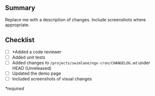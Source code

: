 ## Summary

Replace me with a description of changes. Include screenshots where appropriate.

## Checklist

- [ ] \*Added a code reviewer
- [ ] Added unit tests
- [ ] Added changes to `/projects/swimlane/ngx-cron/CHANGELOG.md` under HEAD (Unreleased)
- [ ] Updated the demo page
- [ ] Included screenshots of visual changes

_\*required_
